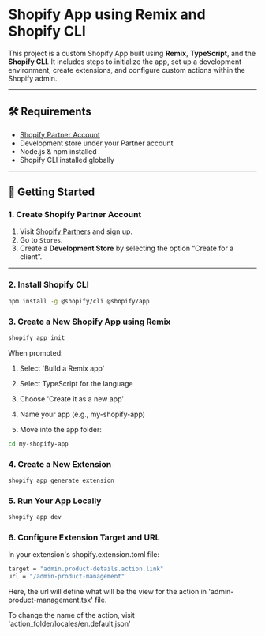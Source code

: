 # Shopify App using Remix and Shopify CLI

This project is a custom Shopify App built using **Remix**, **TypeScript**, and the **Shopify CLI**. It includes steps to initialize the app, set up a development environment, create extensions, and configure custom actions within the Shopify admin.

---

## 🛠️ Requirements

- [Shopify Partner Account](https://partners.shopify.com/)
- Development store under your Partner account
- Node.js & npm installed
- Shopify CLI installed globally

---

## 🚀 Getting Started

### 1. Create Shopify Partner Account

1. Visit [Shopify Partners](https://partners.shopify.com/) and sign up.
2. Go to `Stores`.
3. Create a **Development Store** by selecting the option “Create for a client”.

---

### 2. Install Shopify CLI

```bash
npm install -g @shopify/cli @shopify/app
```

### 3. Create a New Shopify App using Remix

```bash
shopify app init
```
When prompted:

1. Select 'Build a Remix app'

2. Select TypeScript for the language

3. Choose 'Create it as a new app'

4. Name your app (e.g., my-shopify-app)

5. Move into the app folder:

```bash
cd my-shopify-app
```

### 4. Create a New Extension

```bash
shopify app generate extension
```

### 5. Run Your App Locally

```bash
shopify app dev
```

### 6. Configure Extension Target and URL

In your extension's shopify.extension.toml file:

```bash
target = "admin.product-details.action.link"
url = "/admin-product-management"
```
Here, the url will define what will be the view for the action in 'admin-product-management.tsx' file.

To change the name of the action, visit 'action_folder/locales/en.default.json'
